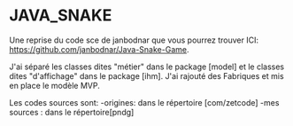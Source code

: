 # JAVA_SNAKE

Une reprise du code sce de janbodnar que vous pourrez trouver ICI: https://github.com/janbodnar/Java-Snake-Game.

J'ai séparé les classes dites "métier" dans le package [model] et le classes dites "d'affichage" dans le package [ihm].
J'ai rajouté des Fabriques et mis en place le modèle MVP.

Les codes sources sont:
-origines: dans le répertoire [com/zetcode]
-mes sources : dans le répertoire[pndg]




